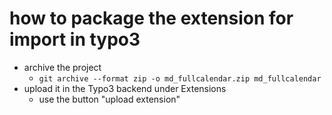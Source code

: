 # how to package the extension for import in typo3
- archive the project
  - `git archive --format zip -o md_fullcalendar.zip md_fullcalendar`
- upload it in the Typo3 backend under Extensions
  - use the button "upload extension"